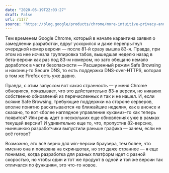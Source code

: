 ```yaml
---
date: "2020-05-19T22:03:27"
draft: False
url: /1177
source: "https://blog.google/products/chrome/more-intuitive-privacy-and-security-controls-chrome/"
---
```


Тем временем Google Chrome, который в начале карантина заявил о замедлении разработки, вдруг ускорился и даже перепрыгнул очередной номер версии — после 81-й сразу вышла 83-я. Правда, при этом из нее исчезла группировка табов, вышедшая неделю назад в бета-версии как раз под 83-м номером, но зато обещано немало доработок в части безопасности — Расширенный режим Safe Browsing и наконец-то Secure DNS, то есть поддержка DNS-over-HTTPS, которая в том же Firefox есть уже давно.

Правда, с этим запуском вот какая странность — у меня Chrome обновился, показывает, что это действительно 83-я версия, но никаких собственно обновлений из перечисленных я так и не нашел. И, если всякие Safe Browsing, требующие поддержки на стороне серверов, вполне понятно раскатываются «в ближайшие недели», как в анонсе и сказано, то вот «более наглядное управление куками»-то как теперь появится? Или речь идет о нескольких еще обновлениях уже в рамках текущей версии? И удивительно еще то, что, пропустив 82-версию, нынешнюю разработчики выпустили раньше графика — зачем, если не всё готово? 

Возможно, это всё верно для win-версии браузера, тем более, что именно она и показана на скриншотах, но это даже страннее — я еще понимаю, когда разработка для разных платформ идет с разной скоростью, но чтобы один и тот же продукт в одной и той же версии так отличался по функциям, это что-то новое.
